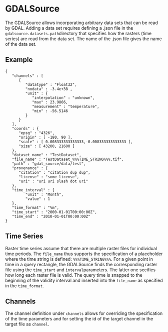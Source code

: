 # GDALSource
The GDALSource allows incorporating arbitrary data sets that can be read by GDAL. Adding a data set requires defining a .json file in the `gdalsource.datasets.path`directory that specifies how the rasters (time series) are read from the data set. The name of the .json file gives the name of the data set.

## Example
```
{
   "channels" : [
      {
         "datatype" : "Float32",
         "nodata" : -3.4e+38 ,
         "unit" : {
            "interpolation" : "unknown",
            "max" : 23.9866,
            "measurement" : "temperature",
            "min" : -56.5146
         }
      }
   ],
   "coords" : {
      "epsg" : "4326",
      "origin" : [ -180, 90 ],
      "scale" : [ 0.008333333333333,-0.008333333333333 ],
      "size" : [ 43200, 21600 ]
   },
   "dataset_name" : "TestDataset",
   "file_name" : "TestDataset_%%%TIME_STRING%%%.tif",
   "path" : "gdal_source/data/test",
   "provenance" : {
      "citation" : "citation dup dup",
      "license" : "some license",
      "uri" : "uri uri slash dot uri"
   },
   "time_interval" : {
         "unit" : "Month",
         "value" : 1
   },
   "time_format" : "%m",
   "time_start" : "2000-01-01T00:00:00Z",
   "time_end" : "2010-01-01T00:00:00Z"
}
```

## Time Series
Raster time series assume that there are multiple raster files for individual time periods. The `file_name` thus supports the specification of a placeholder where the time string is defined: `%%%TIME_STRING%%%`.
For a given point in time in a query rectangle, the GDALSource finds the corresponding raster file using the `time_start` and `interval`parameters. The latter one secifies how long each raster file is valid.
The query time is snapped to the beginning of the validity interval and inserted into the `file_name` as specified in the `time_format`.

## Channels
The channel definition under `channels` allows for overriding the specification of the time parameters and for setting the id of the target channel in the target file as `channel`.
